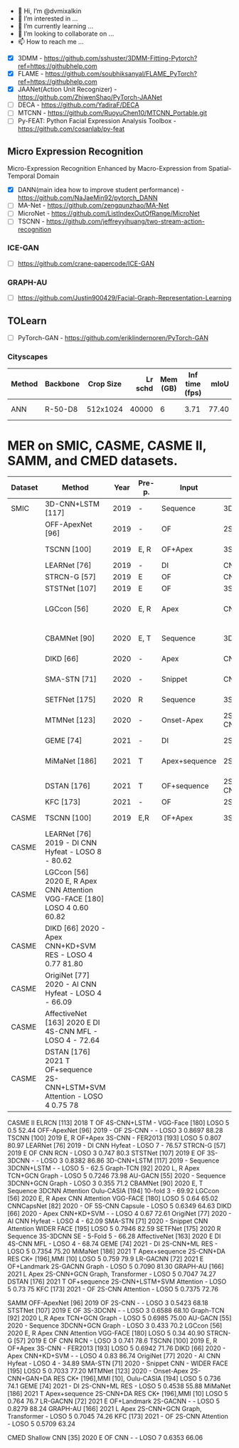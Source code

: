 - 👋 Hi, I’m @dvmixalkin
- 👀 I’m interested in ...
- 🌱 I’m currently learning ...
- 💞️ I’m looking to collaborate on ...
- 📫 How to reach me ...

<!---
dvmixalkin/dvmixalkin is a ✨ special ✨ repository because its `README.md` (this file) appears on your GitHub profile.
You can click the Preview link to take a look at your changes.
--->

- [x] 3DMM - https://github.com/sshuster/3DMM-Fitting-Pytorch?ref=https://githubhelp.com
- [x] FLAME - https://github.com/soubhiksanyal/FLAME_PyTorch?ref=https://githubhelp.com
- [x] JAANet(Action Unit Recognizer) - https://github.com/ZhiwenShao/PyTorch-JAANet
- [ ] DECA - https://github.com/YadiraF/DECA
- [ ] MTCNN - https://github.com/RuoyuChen10/MTCNN_Portable.git
- [ ] Py-FEAT: Python Facial Expression Analysis Toolbox - https://github.com/cosanlab/py-feat

## Micro Expression Recognition
Micro-Expression Recognition Enhanced by Macro-Expression from Spatial-Temporal Domain
- [x] DANN(main idea how to improve student performance) - https://github.com/NaJaeMin92/pytorch_DANN
- [ ] MA-Net - https://github.com/zengqunzhao/MA-Net
- [ ] MicroNet - https://github.com/ListIndexOutOfRange/MicroNet
- [ ] TSCNN - https://github.com/jeffreyyihuang/two-stream-action-recognition 

### ICE-GAN
- [ ] https://github.com/crane-papercode/ICE-GAN 

### GRAPH-AU
- [ ] https://github.com/Justin900429/Facial-Graph-Representation-Learning

## TOLearn
- [ ] PyTorch-GAN - https://github.com/eriklindernoren/PyTorch-GAN

### Cityscapes

| Method | Backbone | Crop Size | Lr schd | Mem (GB) | Inf time (fps) |  mIoU | mIoU(ms+flip) | config | download |
| ------ | -------- | --------- | ------: | -------- | -------------- | ----: | ------------: | ------ | -------- |
| ANN    | R-50-D8  | 512x1024  |   40000 | 6        | 3.71           | 77.40 |         78.57 | [config](https://github.com/open-mmlab/mmsegmentation/blob/master/configs/ann/ann_r50-d8_512x1024_40k_cityscapes.py)  | [model](https://download.openmmlab.com/mmsegmentation/v0.5/ann/ann_r50-d8_512x1024_40k_cityscapes/ann_r50-d8_512x1024_40k_cityscapes_20200605_095211-049fc292.pth) &#124; [log](https://download.openmmlab.com/mmsegmentation/v0.5/ann/ann_r50-d8_512x1024_40k_cityscapes/ann_r50-d8_512x1024_40k_cityscapes_20200605_095211.log.json)     |


# MER on SMIC, CASME, CASME II, SAMM, and CMED datasets.

|Dataset|     Method      |Year|Pre-p. |Input   |Network architecture |Block |Pre-train    |Protocol |Cate. |  F1 |ACC (%)|
|-------|-----------------|----|-------|--------|---------------------|------|-------------|---------|------|------|-------|
|SMIC   |3D-CNN+LSTM [117]|2019|      -|Sequence|3DCNN+LSTM           |     -|            -|     LOSO|     3|     -|   56.6|
|       | OFF-ApexNet [96]|2019|      -|OF      |2S-CNN               |     -|            -|     LOSO|     3|0.6709|  67.68|
|       | TSCNN [100]     |2019|E, R   |OF+Apex |3S-CNN               |     -|FER2013 [193]|     LOSO|     3|0.7236|  72.74|
|       | LEARNet [76]    |2019|      -|DI      |CNN                  |Hybrid|            -|     LOSO|     3|     -|  81.60|
|       | STRCN-G [57]    |2019|E      |OF|CNN| RCN| - |LOSO| 3| 0.695| 72.3|
|       | STSTNet [107]   |2019| E| OF| 3S-3DCNN| -| - |LOSO| 3| 0.6801| 70.13|
|       | LGCcon [56]     |2020| E, R| Apex| CNN| Attention| VGG-FACE [180]| LOSO| 3| 0.62| 63.41|
|       | CBAMNet [90]    |2020| E, T| Sequence| 3DCNN| Attention| Oulu-CASIA [194]| 10-fold| 3| -| 54.84|
|       | DIKD [66]       |2020| -| Apex| CNN+KD+SVM| -| -| LOSO| 3| 0.71| 76.06|
|       | SMA-STN [71]    |2020| -| Snippet| CNN| -| WIDER FACE [195]| LOSO |3| 0.7683| 77.44|
|       | SETFNet [175]   |2020| R| Sequence| 3S-3DCNN| SE| -| 5-Fold| 5| -| 70.25|
|       | MTMNet [123]    |2020| -| Onset-Apex| 2S-CNN+DA+GAN| RES |CK+[196],MMI [10],| Oulu-CASIA [194]| LOSO |3| 0.744| 76.0 |
|       | GEME [74]       |2021| -| DI| 2S-CNN+ML| RES |-| LOSO |3| 0.6158 |64.63|
|       | MiMaNet [186]   |2021| T| Apex+sequence| 2S-CNN+DA| RES| CK+ [196],MMI [10]| LOSO| 3| 0.778 |78.6|
|       | DSTAN [176]     |2021| T| OF+sequence |2S-CNN+LSTM+SVM| Attention |-| LOSO |3| 0.78| 77|
|       | KFC [173]       |2021| -| OF| 2S-CNN| Attention |-| LOSO| 3| 0.6638| 65.85|
|CASME  |TSCNN [100]| 2019 |E,R| OF+Apex |3S-CNN| - |FER2013 [193]| LOSO |4| 0.7270 |73.88|
|CASME  |LEARNet [76] 2019 - DI CNN Hyfeat - LOSO 8 - 80.62
|CASME  |LGCcon [56] 2020 E, R Apex CNN Attention VGG-FACE [180] LOSO 4 0.60 60.82
|CASME  |DIKD [66] 2020 - Apex CNN+KD+SVM RES - LOSO 4 0.77 81.80
|CASME  |OrigiNet [77] 2020 - AI CNN Hyfeat - LOSO 4 - 66.09
|CASME  |AffectiveNet [163] 2020 E DI 4S-CNN MFL - LOSO 4 - 72.64
|CASME  |DSTAN [176] 2021 T OF+sequence 2S-CNN+LSTM+SVM Attention - LOSO 4 0.75 78

CASME II
ELRCN [113] 2018 T OF 4S-CNN+LSTM - VGG-Face [180] LOSO 5 0.5 52.44
OFF-ApexNet [96] 2019 - OF 2S-CNN - - LOSO 3 0.8697 88.28
TSCNN [100] 2019 E, R OF+Apex 3S-CNN - FER2013 [193] LOSO 5 0.807 80.97
LEARNet [76] 2019 - DI CNN Hyfeat - LOSO 7 - 76.57
STRCN-G [57] 2019 E OF CNN RCN - LOSO 3 0.747 80.3
STSTNet [107] 2019 E OF 3S-3DCNN - - LOSO 3 0.8382 86.86
3D-CNN+LSTM [117] 2019 - Sequence 3DCNN+LSTM - - LOSO 5 - 62.5
Graph-TCN [92] 2020 L, R Apex TCN+GCN Graph - LOSO 5 0.7246 73.98
AU-GACN [55] 2020 - Sequence 3DCNN+GCN Graph - LOSO 3 0.355 71.2
CBAMNet [90] 2020 E, T Sequence 3DCNN Attention Oulu-CASIA [194] 10-fold 3 - 69.92
LGCcon [56] 2020 E, R Apex CNN Attention VGG-FACE [180] LOSO 5 0.64 65.02
CNNCapsNet [82] 2020 - OF 5S-CNN Capsule - LOSO 5 0.6349 64.63
DIKD [66] 2020 - Apex CNN+KD+SVM - - LOSO 4 0.67 72.61
OrigiNet [77] 2020 - AI CNN Hyfeat - LOSO 4 - 62.09
SMA-STN [71] 2020 - Snippet CNN Attention WIDER FACE [195] LOSO 5 0.7946 82.59
SETFNet [175] 2020 R Sequence 3S-3DCNN SE - 5-Fold 5 - 66.28
AffectiveNet [163] 2020 E DI 4S-CNN MFL - LOSO 4 - 68.74
GEME [74] 2021 - DI 2S-CNN+ML RES - LOSO 5 0.7354 75.20
MiMaNet [186] 2021 T Apex+sequence 2S-CNN+DA RES CK+ [196],MMI [10] LOSO 5 0.759 79.9
LR-GACNN [72] 2021 E OF+Landmark 2S-GACNN Graph - LOSO 5 0.7090 81.30
GRAPH-AU [166] 2021 L Apex 2S-CNN+GCN Graph,
Transformer - LOSO 5 0.7047 74.27
DSTAN [176] 2021 T OF+sequence 2S-CNN+LSTM+SVM Attention - LOSO 5 0.73 75
KFC [173] 2021 - OF 2S-CNN Attention - LOSO 5 0.7375 72.76

SAMM
OFF-ApexNet [96] 2019 OF 2S-CNN - - LOSO 3 0.5423 68.18
STSTNet [107] 2019 E OF 3S-3DCNN - - LOSO 3 0.6588 68.10
Graph-TCN [92] 2020 L,R Apex TCN+GCN Graph - LOSO 5 0.6985 75.00
AU-GACN [55] 2020 - Sequence 3DCNN+GCN Graph - LOSO 3 0.433 70.2
LGCcon [56] 2020 E, R Apex CNN Attention VGG-FACE [180] LOSO 5 0.34 40.90
STRCN-G [57] 2019 E OF CNN RCN - LOSO 3 0.741 78.6
TSCNN [100] 2019 E, R OF+Apex 3S-CNN - FER2013 [193] LOSO 5 0.6942 71.76
DIKD [66] 2020 - Apex CNN+KD+SVM - - LOSO 4 0.83 86.74
OrigiNet [77] 2020 - AI CNN Hyfeat - LOSO 4 - 34.89
SMA-STN [71] 2020 - Snippet CNN - WIDER FACE [195] LOSO 5 0.7033 77.20
MTMNet [123] 2020 - Onset-Apex 2S-CNN+GAN+DA RES CK+ [196],MMI [10],
Oulu-CASIA [194]
LOSO 5 0.736 74.1
GEME [74] 2021 - DI 2S-CNN+ML RES - LOSO 5 0.4538 55.88
MiMaNet [186] 2021 T Apex+sequence 2S-CNN+DA RES CK+ [196],MMI [10] LOSO 5 0.764 76.7
LR-GACNN [72] 2021 E OF+Landmark 2S-GACNN - - LOSO 5 0.8279 88.24
GRAPH-AU [166] 2021 L Apex 2S-CNN+GCN Graph,
Transformer - LOSO 5 0.7045 74.26
KFC [173] 2021 - OF 2S-CNN Attention - LOSO 5 0.5709 63.24

CMED Shallow CNN [35] 2020 E OF CNN - - LOSO 7 0.6353 66.06
